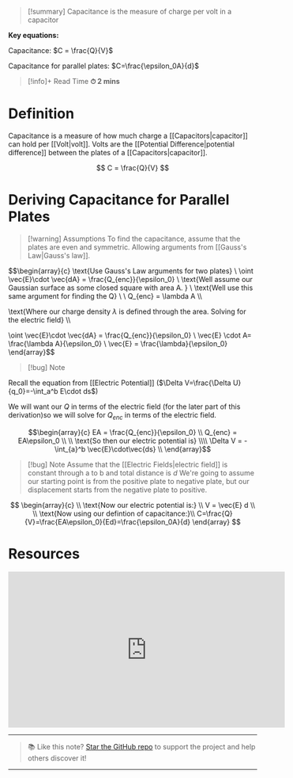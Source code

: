 
> [!summary]
Capacitance is the measure of charge per volt in a capacitor
> 
**Key equations:**
> 
Capacitance:
$C = \frac{Q}{V}$
> 
Capacitance for parallel plates:
$C=\frac{\epsilon_0A}{d}$

>[!info]+ Read Time
**⏱ 2 mins**

# Definition 
Capacitance is a measure of how much charge a [[Capacitors|capacitor]] can hold per [[Volt|volt]]. Volts are the [[Potential Difference|potential difference]] between the plates of a [[Capacitors|capacitor]]. 

$$
C = \frac{Q}{V}
$$

# Deriving Capacitance for Parallel Plates
>[!warning] Assumptions
To find the capacitance, assume that the plates are even and symmetric. Allowing arguments from [[Gauss's Law|Gauss's law]]. 

$$\begin{array}{c}
\text{Use Gauss's Law arguments for two plates} \\ 
\oint \vec{E}\cdot \vec{dA} = \frac{Q_{enc}}{\epsilon_0} \\ 
\text{Well assume our Gaussian surface as some closed square with area A.
} \\ \text{Well use this same argument for finding the Q} \\ \\
Q_{enc} = \lambda A \\\\

\text{Where our charge density $\lambda$ is defined through the area. Solving for the electric field} \\\\

\oint \vec{E}\cdot \vec{dA} = \frac{Q_{enc}}{\epsilon_0} \\
\vec{E} \cdot A= \frac{\lambda A}{\epsilon_0} \\ 
\vec{E} = \frac{\lambda}{\epsilon_0}
\end{array}$$

>[!bug] Note 
> 
Recall the equation from [[Electric Potential]] ($\Delta V=\frac{\Delta U}{q_0}=-\int_a^b E\cdot ds$)
> 
We will want our $Q$ in terms of the electric field (for the later part of this derivation)so we will solve for $Q_{enc}$ in terms of the electric field.

$$\begin{array}{c}
EA = \frac{Q_{enc}}{\epsilon_0} \\ 
Q_{enc} = EA\epsilon_0 \\ \\
\text{So then our electric potential is} \\\\
\Delta V = -\int_{a}^b \vec{E}\cdot\vec{ds} \\ 
\end{array}$$

>[!bug] Note
> Assume that the [[Electric Fields|electric field]] is constant through a to b and total distance is $d$
We're going to assume our starting point is from the positive plate to negative plate, but our displacement starts from the negative plate to positive.

$$
\begin{array}{c} \\
\text{Now our electric potential is:} \\
V = \vec{E} d \\
\\ 
\text{Now using our defintion of capacitance:}\\
C=\frac{Q}{V}=\frac{EA\epsilon_0}{Ed}=\frac{\epsilon_0A}{d}
\end{array}
$$

# Resources
<iframe width="560" height="315" src="https://www.youtube.com/embed/f_MZNsEqyQw?si=wlkZmT4pyZPcSny0" title="YouTube video player" frameborder="0" allow="accelerometer; autoplay; clipboard-write; encrypted-media; gyroscope; picture-in-picture; web-share" referrerpolicy="strict-origin-when-cross-origin" allowfullscreen></iframe>


---

> 📚 Like this note? [Star the GitHub repo](https://github.com/rajeevphysics/Obsidian-MathMatter) to support the project and help others discover it!

---
